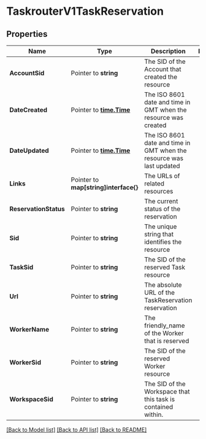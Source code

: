 # TaskrouterV1TaskReservation

## Properties

Name | Type | Description | Notes
------------ | ------------- | ------------- | -------------
**AccountSid** | Pointer to **string** | The SID of the Account that created the resource |
**DateCreated** | Pointer to [**time.Time**](time.Time.md) | The ISO 8601 date and time in GMT when the resource was created |
**DateUpdated** | Pointer to [**time.Time**](time.Time.md) | The ISO 8601 date and time in GMT when the resource was last updated |
**Links** | Pointer to **map[string]interface{}** | The URLs of related resources |
**ReservationStatus** | Pointer to **string** | The current status of the reservation |
**Sid** | Pointer to **string** | The unique string that identifies the resource |
**TaskSid** | Pointer to **string** | The SID of the reserved Task resource |
**Url** | Pointer to **string** | The absolute URL of the TaskReservation reservation |
**WorkerName** | Pointer to **string** | The friendly_name of the Worker that is reserved |
**WorkerSid** | Pointer to **string** | The SID of the reserved Worker resource |
**WorkspaceSid** | Pointer to **string** | The SID of the Workspace that this task is contained within. |

[[Back to Model list]](../README.md#documentation-for-models) [[Back to API list]](../README.md#documentation-for-api-endpoints) [[Back to README]](../README.md)


